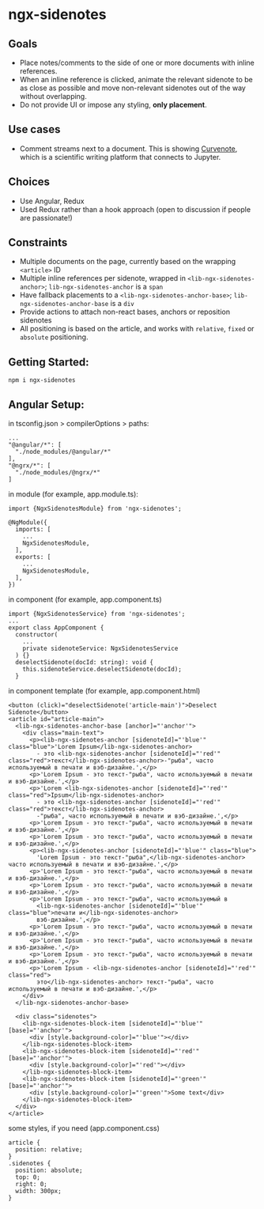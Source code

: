 # ngx-sidenotes

## Goals

- Place notes/comments to the side of one or more documents with inline references.
- When an inline reference is clicked, animate the relevant sidenote to be as close as possible and move non-relevant sidenotes out of the way without overlapping.
- Do not provide UI or impose any styling, **only placement**.


## Use cases

- Comment streams next to a document. This is showing [Curvenote](https://curvenote.com), which is a scientific writing platform that connects to Jupyter.


## Choices

- Use Angular, Redux
- Used Redux rather than a hook approach (open to discussion if people are passionate!)


## Constraints

- Multiple documents on the page, currently based on the wrapping `<article>` ID
- Multiple inline references per sidenote, wrapped in `<lib-ngx-sidenotes-anchor>`; `lib-ngx-sidenotes-anchor` is a `span`
- Have fallback placements to a `<lib-ngx-sidenotes-anchor-base>`; `lib-ngx-sidenotes-anchor-base` is a `div`
- Provide actions to attach non-react bases, anchors or reposition sidenotes
- All positioning is based on the article, and works with `relative`, `fixed` or `absolute` positioning.


## Getting Started:

```
npm i ngx-sidenotes
```


## Angular Setup:

in tsconfig.json > compilerOptions > paths:
```
...
"@angular/*": [
  "./node_modules/@angular/*"
],
"@ngrx/*": [
  "./node_modules/@ngrx/*"
]
```


in module (for example, app.module.ts):
```
import {NgxSidenotesModule} from 'ngx-sidenotes';

@NgModule({
  imports: [
    ...
    NgxSidenotesModule,
  ],
  exports: [
    ...
    NgxSidenotesModule,
  ],
})
```

in component (for example, app.component.ts)
```
import {NgxSidenotesService} from 'ngx-sidenotes';
...
export class AppComponent {
  constructor(
    ...
    private sidenoteService: NgxSidenotesService
  ) {}
  deselectSidenote(docId: string): void {
    this.sidenoteService.deselectSidenote(docId);
  }
```

in component template (for example, app.component.html)
```
<button (click)="deselectSidenote('article-main')">Deselect Sidenote</button>
<article id="article-main">
  <lib-ngx-sidenotes-anchor-base [anchor]="'anchor'">
    <div class="main-text">
      <p><lib-ngx-sidenotes-anchor [sidenoteId]="'blue'" class="blue">'Lorem Ipsum</lib-ngx-sidenotes-anchor>
        - это <lib-ngx-sidenotes-anchor [sidenoteId]="'red'" class="red">текст</lib-ngx-sidenotes-anchor>-"рыба", часто используемый в печати и вэб-дизайне.',</p>
      <p>'Lorem Ipsum - это текст-"рыба", часто используемый в печати и вэб-дизайне.',</p>
      <p>'Lorem <lib-ngx-sidenotes-anchor [sidenoteId]="'red'" class="red">Ipsum</lib-ngx-sidenotes-anchor>
        - это <lib-ngx-sidenotes-anchor [sidenoteId]="'red'" class="red">текст</lib-ngx-sidenotes-anchor>
        -"рыба", часто используемый в печати и вэб-дизайне.',</p>
      <p>'Lorem Ipsum - это текст-"рыба", часто используемый в печати и вэб-дизайне.',</p>
      <p>'Lorem Ipsum - это текст-"рыба", часто используемый в печати и вэб-дизайне.',</p>
      <p><lib-ngx-sidenotes-anchor [sidenoteId]="'blue'" class="blue">
        'Lorem Ipsum - это текст-"рыба",</lib-ngx-sidenotes-anchor> часто используемый в печати и вэб-дизайне.',</p>
      <p>'Lorem Ipsum - это текст-"рыба", часто используемый в печати и вэб-дизайне.',</p>
      <p>'Lorem Ipsum - это текст-"рыба", часто используемый в печати и вэб-дизайне.',</p>
      <p>'Lorem Ipsum - это текст-"рыба", часто используемый в
        <lib-ngx-sidenotes-anchor [sidenoteId]="'blue'" class="blue">печати и</lib-ngx-sidenotes-anchor>
        вэб-дизайне.',</p>
      <p>'Lorem Ipsum - это текст-"рыба", часто используемый в печати и вэб-дизайне.',</p>
      <p>'Lorem Ipsum - это текст-"рыба", часто используемый в печати и вэб-дизайне.',</p>
      <p>'Lorem Ipsum - это текст-"рыба", часто используемый в печати и вэб-дизайне.',</p>
      <p>'Lorem Ipsum - <lib-ngx-sidenotes-anchor [sidenoteId]="'red'" class="red">
        это</lib-ngx-sidenotes-anchor> текст-"рыба", часто используемый в печати и вэб-дизайне.',</p>
    </div>
  </lib-ngx-sidenotes-anchor-base>

  <div class="sidenotes">
    <lib-ngx-sidenotes-block-item [sidenoteId]="'blue'" [base]="'anchor'">
      <div [style.background-color]="'blue'"></div>
    </lib-ngx-sidenotes-block-item>
    <lib-ngx-sidenotes-block-item [sidenoteId]="'red'" [base]="'anchor'">
      <div [style.background-color]="'red'"></div>
    </lib-ngx-sidenotes-block-item>
    <lib-ngx-sidenotes-block-item [sidenoteId]="'green'" [base]="'anchor'">
      <div [style.background-color]="'green'">Some text</div>
    </lib-ngx-sidenotes-block-item>
  </div>
</article>
```

some styles, if you need (app.component.css)
```
article {
  position: relative;
}
.sidenotes {
  position: absolute;
  top: 0;
  right: 0;
  width: 300px;
}
```


